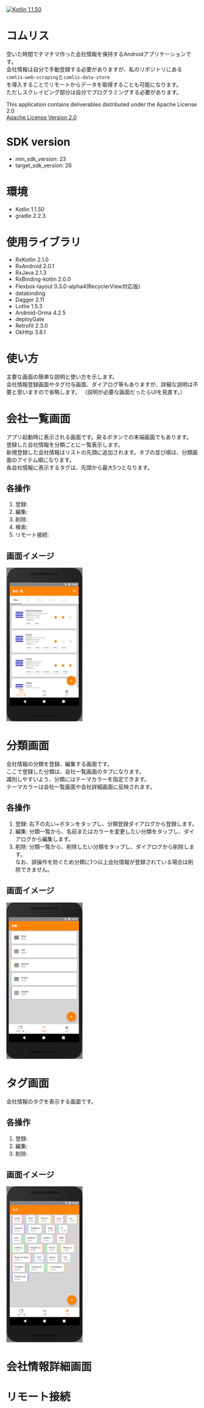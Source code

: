 [![Kotlin 1.1.50](https://img.shields.io/badge/Kotlin-1.1.50-blue.svg)](http://kotlinlang.org)

# コムリス
空いた時間でチマチマ作った会社情報を保持するAndroidアプリケーションです。  
会社情報は自分で手動登録する必要がありますが、私のリポジトリにある  
`comlis-web-scraping`と`comlis-data-store`  
を導入することでリモートからデータを取得することも可能になります。  
ただしスクレイピング部分は自分でプログラミングする必要があります。  

This application contains deliverables distributed under the Apache License 2.0  
[Apache License Version 2.0](http://www.apache.org/licenses/LICENSE-2.0)

# SDK version
  - min_sdk_version: 23
  - target_sdk_version: 26

# 環境
  - Kotlin 1.1.50
  - gradle 2.2.3

# 使用ライブラリ
  - RxKotlin 2.1.0
  - RxAndroid 2.0.1
  - RxJava 2.1.3
  - RxBinding-kotlin 2.0.0
  - Flexbox-layout 0.3.0-alpha4(RecyclerView対応版)
  - databinding
  - Dagger 2.11
  - Lottie 1.5.3
  - Android-Orma 4.2.5
  - deployGate
  - Retrofit 2.3.0
  - OkHttp 3.8.1

# 使い方
主要な画面の簡単な説明と使い方を示します。  
会社情報登録画面やタグ付与画面、ダイアログ等もありますが、詳細な説明は不要と思いますので省略します。
（説明が必要な画面だったらUIを見直す。）

# 会社一覧画面
アプリ起動時に表示される画面です。戻るボタンでの末端画面でもあります。  
登録した会社情報を分類ごとに一覧表示します。  
新規登録した会社情報はリストの先頭に追加されます。タブの並び順は、分類画面のアイテム順になります。  
各会社情報に表示するタグは、先頭から最大5つとなります。  

## 各操作
1. 登録:
2. 編集:
3. 削除:
4. 検索:
5. リモート接続:

## 画面イメージ
<img src="images/01_main.png" width="200" />  

# 分類画面
会社情報の分類を登録、編集する画面です。  
ここで登録した分類は、会社一覧画面のタブになります。  
識別しやすいよう、分類にはテーマカラーを指定できます。  
テーマカラーは会社一覧画面や会社詳細画面に反映されます。

## 各操作
1. 登録: 右下の丸い+ボタンをタップし、分類登録ダイアログから登録します。
2. 編集: 分類一覧から、名前またはカラーを変更したい分類をタップし、ダイアログから編集します。
3. 削除: 分類一覧から、削除したい分類をタップし、ダイアログから削除します。  
なお、誤操作を防ぐため分類に1つ以上会社情報が登録されている場合は削除できません。

## 画面イメージ
<img src="images/02_category.png" width="200" />

# タグ画面
会社情報のタグを表示する画面です。

## 各操作
1. 登録:
2. 編集:
3. 削除:

## 画面イメージ
<img src="images/03_tag.png" width="200" />

# 会社情報詳細画面

# リモート接続
